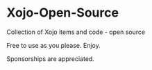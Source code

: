 # Xojo-Open-Source
Collection of Xojo items and code - open source

Free to use as you please.  Enjoy.<p>
Sponsorships are appreciated.
